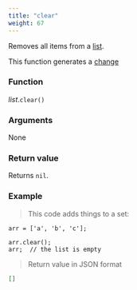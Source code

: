 ```yaml
---
title: "clear"
weight: 67
---
```


Removes all items from a [list](..).

This function generates a [change](../../../overview/changes)

### Function

*list*.`clear()`

### Arguments

None

### Return value

Returns `nil`.

### Example

> This code adds things to a set:

```thingsdb,json_response
arr = ['a', 'b', 'c'];

arr.clear();
arr;  // the list is empty
```

> Return value in JSON format

```json
[]
```
